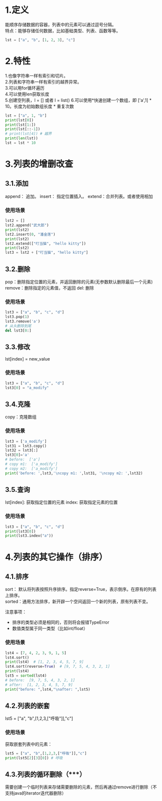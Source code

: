 # 1.定义
能顺序存储数据的容器，列表中的元素可以通过逗号分隔。</br>
特点：能够存储任何数据，比如基础类型、列表、函数等等。</br>

```python
lst = ["a", "b", [1, 2, 3], "c"]
```

# 2.特性

1.也像字符串一样有索引和切片。</br>
2.列表和字符串一样有索引的越界异常。</br>
3.可以用for循环遍历</br>
4.可以使用len获取长度</br>
5.创建空列表，l = [] 或者 l = list()
6.可以使用*快速创建一个数组，即 ['a',1] * 10。长度为初始数组长度 * 重复次数
```python
lst = ["a", 1, "b"]
print(lst[0])
print(lst[1:])
print(lst[::-1])
# print(lst[4]) # 越界
print(len(lst))
lst = lst * 10
```

# 3.列表的增删改查

## 3.1.添加

append： 追加。
insert： 指定位置插入。
extend：合并列表。或者使用相加

### 使用场景

```python
lst2 = []
lst2.append("武大郎")
print(lst2)
lst2.insert(0, "潘金莲")
print(lst2)
lst2.extend(["叮当猫", "hello kitty"])
print(lst2)
lst3 = lst2 + ["叮当猫", "hello kitty"]
```

## 3.2.删除

pop：删除指定位置的元素，并返回删除的元素(无参数默认删除最后一个元素)
remove：删除指定的元素值，不返回
del: 删除

### 使用场景

```python
lst3 = ["a", "b", "c", "d"]
lst3.pop(1)
lst3.remove('a')
# 从头删除到尾
del lst3[0:]
```

## 3.3.修改

lst[index] = new_value

### 使用场景

```python
lst3 = ["a", "b", "c", "d"]
lst3[0] = "a_modify"
```

## 3.4.克隆
copy：克隆数组

### 使用场景

```python
lst3 = ['a_modify']
lst31 = lst3.copy()
lst32 = lst3[:]
lst3[0]='a'
# before:  ['a'] 
# copy m1:  ['a_modify'] 
# copy m2:  ['a_modify']
print('before: ',lst3,'\ncopy m1: ',lst31, '\ncopy m2: ',lst32)
```
## 3.5.查询

lst[index]: 获取指定位置的元素
index: 获取指定元素的位置

### 使用场景

```python
lst3 = ["a", "b", "c", "d"]
print(lst3[0])
print(lst3.index("a"))
```

# 4.列表的其它操作（排序）

## 4.1.排序

sort： 默认将列表按照升序排序。指定reverse=True，表示倒序。在原有的列表上排序。<br/>
sorted：通用方法排序，新开辟一个空间返回一个新的列表，原有列表不变。<br/>

注意事项：<br/>
- 排序的类型必须是相同的，否则将会报错TypeError
- 数值类型属于同一类型（比如int/float）
### 使用场景

```python
lst4 = [7, 4, 2, 3, 9, 1, 5]
lst4.sort()
print(lst4)  # [1, 2, 3, 4, 5, 7, 9]
lst4.sort(reverse=True)  # [9, 7, 5, 4, 3, 2, 1]
print(lst4)
lst5 = sorted(lst4)
# before:  [9, 7, 5, 4, 3, 2, 1] 
# after:  [1, 2, 3, 4, 5, 7, 9]
print("before: ",lst4,"\nafter: ",lst5)
```

## 4.2.列表的嵌套
lst5 = ["a", "b",[1,2,3,["呼吸"]],"c"]
### 使用场景
获取嵌套列表中的元素：
```python
lst5 = ["a", "b",[1,2,3,["呼吸"]],"c"]
print(lst5[2][3][0]) # 呼吸
```
## 4.3.列表的循环删除（***）
需要创建一个临时列表来存储需要删除的元素，然后再通过remove进行删除（不支持java的iterator迭代器删除）
